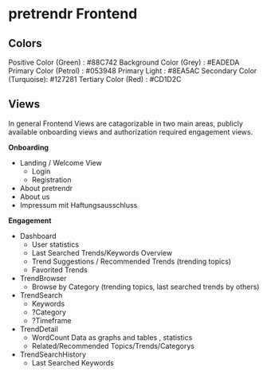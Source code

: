 # pretrendr Frontend

## Colors

Positive Color   (Green)    : #88C742
Background Color (Grey)     : #EADEDA
Primary Color    (Petrol)   : #053948
Primary Light               : #8EA5AC
Secondary Color  (Turquoise): #127281
Tertiary Color   (Red)      : #CD1D2C

## Views
In general Frontend Views are catagorizable in two main areas, publicly available onboarding views and authorization required engagement views.

**Onboarding**
- Landing / Welcome View
    + Login
    + Registration
- About pretrendr
- About us
- Impressum mit Haftungsausschluss

**Engagement**
- Dashboard
    + User statistics
    + Last Searched Trends/Keywords Overview
    + Trend Suggestions / Recommended Trends (trending topics)
    + Favorited Trends
- TrendBrowser
    + Browse by Category (trending topics, last searched trends by others)
- TrendSearch
    + Keywords
    + ?Category
    + ?Timeframe
- TrendDetail
    + WordCount Data as graphs and tables , statistics
    + Related/Recommended Topics/Trends/Categorys
- TrendSearchHistory
    + Last Searched Keywords
